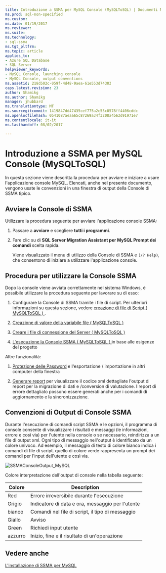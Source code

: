 ```yaml
---
title: Introduzione a SSMA per MySQL Console (MySQLToSQL) | Documenti Microsoft
ms.prod: sql-non-specified
ms.custom: 
ms.date: 01/19/2017
ms.reviewer: 
ms.suite: 
ms.technology:
- sql-ssma
ms.tgt_pltfrm: 
ms.topic: article
applies_to:
- Azure SQL Database
- SQL Server
helpviewer_keywords:
- MySQL Console, launching console
- MySQL Console, output conventions
ms.assetid: 218d502c-059f-4d48-9aea-61e553d74303
caps.latest.revision: 23
author: Shamikg
ms.author: Shamikg
manager: jhubbard
ms.translationtype: MT
ms.sourcegitcommit: 1419847dd47435cef775a2c55c0578ff4406cddc
ms.openlocfilehash: 0b41087aeaa65c87269a34f3208a4b63d91971e7
ms.contentlocale: it-it
ms.lasthandoff: 08/02/2017

---
```

# <a name="getting-started-with-ssma-for-mysql-console-mysqltosql"></a>Introduzione a SSMA per MySQL Console (MySQLToSQL)
In questa sezione viene descritta la procedura per avviare e iniziare a usare l'applicazione console MySQL. Elencati, anche nel presente documento, vengono usate le convenzioni in una finestra di output della Console di SSMA tipico.  
  
## <a name="launching-ssma-console"></a>Avviare la Console di SSMA  
Utilizzare la procedura seguente per avviare l'applicazione console SSMA:  
  
1.  Passare a **avviare** e scegliere **tutti i programmi**.  
  
2.  Fare clic su di **SQL Server Migration Assistant per MySQL Prompt dei comandi** scelta rapida.  
  
    Viene visualizzato il menu di utilizzo della Console di SSMA e `(/? Help)`, che consentono di iniziare a utilizzare l'applicazione console.  
  
## <a name="procedure-for-using-the-ssma-console"></a>Procedura per utilizzare la Console SSMA  
Dopo la console viene avviata correttamente nel sistema Windows, è possibile utilizzare la procedura seguente per lavorare su di esso:  
  
1.  Configurare la Console di SSMA tramite i file di script. Per ulteriori informazioni su questa sezione, vedere [creazione di file di Script &#40; MySQLToSQL &#41; ](../../ssma/mysql/creating-script-files-mysqltosql.md) .  
  
2.  [Creazione di valore della variabile file &#40; MySQLToSQL &#41;](../../ssma/mysql/creating-variable-value-files-mysqltosql.md)  
  
3.  [Creare i file di connessione del Server &#40; MySQLToSQL &#41;](../../ssma/mysql/creating-the-server-connection-files-mysqltosql.md)  
  
4.  [L'esecuzione la Console SSMA &#40; MySQLToSQL &#41; ](../../ssma/mysql/executing-the-ssma-console-mysqltosql.md) in base alle esigenze del progetto  
  
Altre funzionalità:  
  
1.  [Protezione delle Password](http://msdn.microsoft.com/en-us/4ffbc587-ea3f-49ad-bc42-a654f672325e) e l'esportazione / importazione in altri computer della finestra  
  
2.  [Generare report](http://msdn.microsoft.com/en-us/1c0202e8-546d-4cb3-a37f-1d2e35d53839) per visualizzare il codice xml dettagliate l'output di report per la migrazione di dati e /conversion di valutazione. I report di errore dettagliato possono essere generati anche per i comandi di aggiornamento e la sincronizzazione.  
  
## <a name="ssma-console-output-conventions"></a>Convenzioni di Output di Console SSMA  
Durante l'esecuzione di comandi script SSMA e le opzioni, il programma di console consente di visualizzare i risultati e messaggi (le informazioni, errore e così via) per l'utente nella console o se necessario, reindirizza a un file di output xml. Ogni tipo di messaggio nell'output è identificato da un colore univoco. Ad esempio, il messaggio di testo di colore bianco indica i comandi di file di script. quello di colore verde rappresenta un prompt dei comandi per l'input dell'utente e così via.  
  
![SSMAConsoleOutput_MySQL](../../ssma/mysql/media/ssmaconsoleoutput_mysql.jpg "SSMAConsoleOutput_MySQL")  
  
Colore interpretazione dell'output di console nella tabella seguente:  
  
|Colore|Description|  
|---------|---------------|  
|Red|Errore irreversibile durante l'esecuzione|  
|Grigio|Indicatore di data e ora, messaggio per l'utente|  
|bianco|Comandi nel file di script, il tipo di messaggio|  
|Giallo|Avviso|  
|Green|Richiedi input utente|  
|azzurro|Inizio, fine e il risultato di un'operazione|  
  
## <a name="see-also"></a>Vedere anche  
[L'installazione di SSMA per MySQL](http://msdn.microsoft.com/en-us/e89b45bd-59c1-4d23-8bd7-3dafc1947448)  
  

